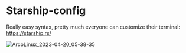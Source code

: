# Starship-config
Really easy syntax, pretty much everyone can customize their terminal: https://starship.rs/

![ArcoLinux_2023-04-20_05-38-35](https://user-images.githubusercontent.com/129660012/233244763-72dab4ae-bbe2-47af-9a3e-d7af9d799dba.png)

